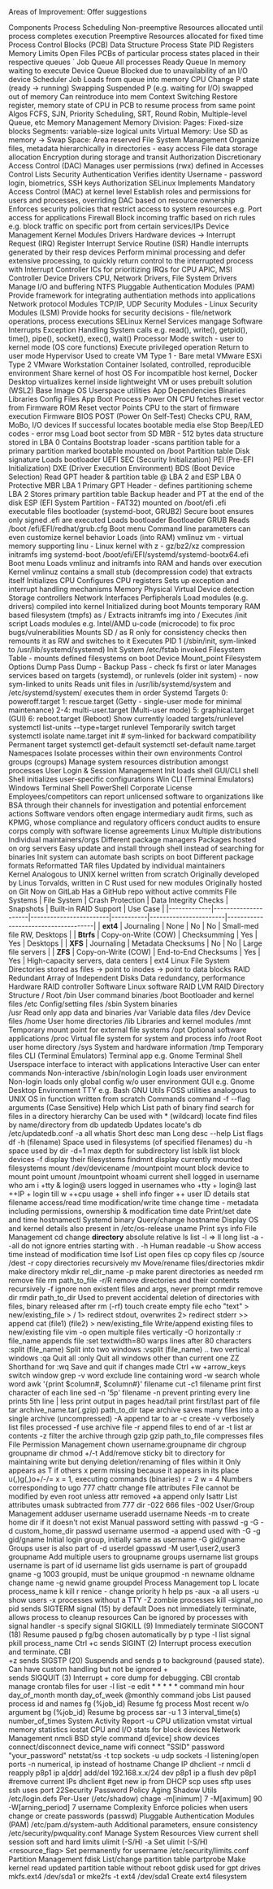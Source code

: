 Areas of Improvement:
Offer suggestions

Components
	Process Scheduling
	    Non-preemptive
            Resources allocated until process completes execution
        Preemptive
            Resources allocated for fixed time
	    Process Control Blocks (PCB)
	        Data Structure
                Process State
                PID
                Registers
                Memory Limits
                Open Files
            PCBs of particular process states placed in their respective queues
`               Job Queue
                    All processes
                Ready Queue
                    In memory waiting to execute
                Device Queue
                    Blocked due to unavailability of an I/O device
	    Scheduler
	        Job
	            Loads from queue into memory
            CPU
                Change P state (ready -> running)
            Swapping
                Suspended P (e.g. waiting for I/O) swapped out of memory
                Can reintroduce into mem
        Context Switching
            Restore register, memory state of CPU in PCB to resume process from same point
		Algos
		    FCFS, SJN, Priority Scheduling, SRT, Round Robin, Multiple-level Queue, etc
	Memory Management
		Memory Division:
		    Pages: Fixed-size blocks
		    Segments: variable-size logical units
		Virtual Memory: Use SD as memory
		    -> Swap Space: Area reserved
	File System Management
		Organize files, metadata hierarchically in directories - easy access
		File data storage allocation
		Encryption
		    during storage and transit
		Authorization 
		    Discretionary Access Control (DAC)
		        Manages user permissions (rwx)
		        defined in Accesses Control Lists
    Security
	    Authentication
	        Verifies identity
	        Username - password login, biometrics, SSH keys
	    Authorization 
	        SELinux
	            Implements Mandatory Access Control (MAC) at kernel level
	            Establish roles and permissions for users and processes, overriding DAC based on resource ownership
	                Enforces security policies that restrict access to system resources
	                    e.g. Port access for applications
            Firewall
                Block incoming traffic based on rich rules
                    e.g. block traffic on specific port from certain services/IPs
	Device Management
        Kernel Modules
            Drivers
                Hardware devices -> Interrupt Request (IRQ)
                Register Interrupt Service Routine (ISR)
                     Handle interrupts generated by their resp devices
                     Perform minimal processing and defer extensive processing, to quickly return control to the interrupted process
                with Interrupt Controller
                    ICs for prioritizing IRQs for CPU
                    APIC, MSI Controller
                Device Drivers
                    CPU, Network Drivers, 
                File System Drivers
                    Manage I/O and buffering
                    NTFS
            Pluggable Authentication Modules (PAM)
                Provide framework for integrating authentiation methods into applications
            Network protocol Modules
                TCP/IP, UDP
            Security Modules - Linux Security Modules (LSM)
                Provide hooks for security decisions - file/network operations, process executions
                SELinux
        Kernel Services
            mangage
            Software Interrupts
                Exception Handling
                System calls
                    e.g. read(), write(), getpid(), time(), pipe(), socket(), exec(), wait()
                    Processor Mode switch - user to kernel mode (OS core functions)
                    Execute privileged operation
                    Return to user mode
Hypervisor
	Used to create VM
	Type 1 - Bare metal
		VMware ESXi
	Type 2
		VMware Workstation
Container
    Isolated, controlled, reproducible environment
    Share kernel of host OS
    For incompatible host kernel, Docker Desktop virtualizes kernel inside lightweight VM or uses prebuilt solution (WSL2)
    Base Image
        OS Userspace utilities
            App Dependencies
                Binaries
                Libraries
                Config Files
    App
Boot Process
	Power ON
	CPU fetches reset vector from 
	Firmware ROM
		Reset vector
			Points CPU to the start of firmware execution
		Firmware
			BIOS
				POST (Power On Self-Test)
			        Checks CPU, RAM, MoBo, I/O devices
			        If successful 
					    locates bootable media
				    else
					    Stop
					    Beep/LED codes - error msg
				Load boot sector from SD
				MBR - 512 bytes data structure stored in LBA 0 
					Contains
					Bootstrap loader -scans partition table for a primary partition marked bootable mounted on /boot
					Partition table
					Disk signature
				Loads bootloader
			UEFI
				SEC (Security Initialization)
				PEI (Pre-EFI Initialization)
				DXE (Driver Execution Environment)
				BDS (Boot Device Selection)
				Read GPT header & partition table @ LBA 2 and ESP
					LBA 0 Protective MBR
					LBA 1 Primary GPT Header - defines partitioning scheme
					LBA 2 Stores primary partition table
					Backup header and PT at the end of the disk
				ESP (EFI System Partition - FAT32) mounted on /boot/efi
					.efi executable files
						bootloader (systemd-boot, GRUB2)
						Secure boot ensures only signed .efi are executed
				Loads bootloader
	Bootloader
		GRUB
			Reads /boot
			/efi/EFI/redhat/grub.cfg 
			    Boot menu
			    Command line parameters
			        can even customize kernel behavior
			Loads (into RAM)
				vmlinuz
					vm - virtual memory supporting
					linu - Linux kernel with
					z - gz/bz2/xz compression
				initramfs img
		systemd-boot
			/boot/efi/EFI/systemd/systemd-bootx64.efi
			Boot menu
			Loads vmlinuz and initramfs into RAM and hands over execution
	Kernel
		vmlinuz contains a small stub (decompression code) that extracts itself
		Initializes 
			CPU
			    Configures CPU registers
			    Sets up exception and interrupt handling mechanisms
			Memory
			    Physical
			    Virtual
		Device detection
		    Storage controllers
		    Network Interfaces
		    Perfipherals
	    Load modules (e.g. drivers) compiled into kernel
	        Initialized during boot
		Mounts temporary RAM based filesystem (tmpfs) as /
		Extracts initramfs img into /
		Executes /init script
		    Loads modules
                e.g. Intel/AMD u-code (microcode) to fix proc bugs/vulnerabilities
	        Mounts SD / as R only for consistency checks then remounts it as RW and switches to it
	        Executes PID 1 (/sbin/init, sym-linked to /usr/lib/systemd/systemd)
	Init System
	    /etc/fstab invoked
	        Filesystem Table - mounts defined filesystems on boot
	        Device Mount_point Filesystem Options Dump Pass
	            Dump - Backup
	            Pass - check fs first or later
	    Manages services based on targets (systemd), or runlevels (older init system) - now sym-linked to units
		Reads unit files in /usr/lib/systemd/system and /etc/systemd/system/ executes them in order
		Systemd Targets
		    0: poweroff.target
	        1: rescue.target (Getty - single-user mode for minimal maintenance)
	        2-4: multi-user.target (Multi-user mode)
	        5: graphical.target (GUI)
	        6: reboot.target (Reboot)
		Show currently loaded targets/runlevel
			systemctl list-units --type=target
			runlevel
		Temporarily switch target
			systemctl isolate name.target
			init # 
			    sym-linked for backward compatibility
		Permanent target
		    systemctl get-default
			systemctl set-default name.target
		Namespaces
		    Isolate processes within their own environments
		Control groups (cgroups)
		    Manage system resources distribution amongst processes
	User Login & Session Management
		Init loads shell GUI/CLI shell
	    Shell initializes user-specific configurations
Win
	CLI (Terminal Emulators)
		Windows Terminal
	Shell
		PowerShell
    Corporate License
        Employees/competitors can report unlicensed software to organizations like BSA through their channels for investigation and potential enforcement actions
        ​​Software vendors often engage intermediary audit firms, such as KPMG, whose compliance and regulatory officers conduct audits to ensure corps comply with software license agreements
Linux
	Multiple distributions
		Individual maintainers/orgs
		Different package managers
			Packages hosted on org servers
			Easy update and install through shell instead of searching for binaries
				Init system can automate bash scripts on boot
			Different package formats
				Reformatted TAR files  Updated by individual maintainers	
	Kernel
		Analogous to UNIX kernel written from scratch
		Originally developed by Linus Torvalds, written in C
		Rust used for new modules
		Originally hosted on Git
			Now on GitLab
			Has a GitHub repo without active commits
	File Systems
		| File System |  Crash Protection   | Data Integrity Checks  | Snapshots | Built-in RAID Support |              Use Case               |
        |-------------|---------------------|------------------------|-----------|-----------------------|-------------------------------------|
        | **ext4**    | Journaling          | None                   | No        | No                    | Small-med file RW, Desktops         |
        | **Btrfs**   | Copy-on-Write (COW) | Checksumming           | Yes       | Yes                   | Desktops                            |
        | **XFS**     | Journaling          | Metadata Checksums     | No        | No                    | Large file servers                  |
        | **ZFS**     | Copy-on-Write (COW) | End-to-End Checksums   | Yes       | Yes                   | High-capacity servers, data centers |
    ext4
        Linux File System 
		Directories stored as files -> point to inodes -> point to data blocks
	RAID
        Redundant Array of Independent Disks
        Data redundancy, performance
	    Hardware
		    RAID controller
        Software
		    Linux software RAID
		    LVM RAID
	Directory Structure
		/
		Root
			/bin
				User command binaries
			/boot
				Bootloader and kernel files
			/etc
				Config/setting files
			/sbin
				System binaries		
			/usr
				Read only app data and binaries
			/var
				Variable data files
			/dev
				Device files
			/home
				User home directories
			/lib
				Libraries and kernel modules
			/mnt
				Temporary mount point for external file systems
			/opt
				Optional software applications
			/proc
				Virtual file system for system and process info
			/root
				Root user home directory
			/sys
				System and hardware information
			/tmp
				Temporary files
	CLI (Terminal Emulators)
		Terminal app 
			e.g. Gnome Terminal
	Shell
		Userspace interface to interact with applications
		Interactive
			User can enter commands
		Non-interactive
			/sbin/nologin
		Login
			loads user environment
		Non-login
			loads only global config w/o user environment
		GUI
			e.g. Gnome Desktop Environment
		TTY
			e.g. Bash
	GNU Utils
		FOSS utilities analogous to UNIX OS in function written from scratch
	Commands
		command -f --flag arguments
		(Case Sensitive)
		Help
			which
				List path of binary
			find
				search for files in a directory hierarchy
				Can be used with * (wildcard)
			locate
				find files by name/directory from db
			updatedb
				Updates locate's db /etc/updatedb.conf
			    -a all
			whatis
				Short desc
			man
				Long desc
			--help
				List flags
		    df -h (filename)
				Space used in filesystems (of specified filenames)
			du -h
				space used by dir
				-d=1
					max depth for subdirectory list
			lsblk
				list block devices
				-f display their filesystems
			findmnt
				display currently mounted filesystems
			mount /dev/devicename /mountpoint
				mount block device to mount point
			umount /mountpoint
			whoami
			    current shell logged in username
			who am i
				+tty & login@
			users
				logged in usernames 
		    who
			    +tty + login@
			last
				++IP + login till
		    w
			    ++cpu usage + shell info 
		    finger
				++ user ID details
			stat filename
			     access/read time
			     modification/write time
			     change time - metadata including permissions, ownership & modification time
		    date
		        Print/set date and time
	        hostnamectl
			    Systemd binary
			    Query/change hostname
			    Display OS and kernel details also present in
			    /etc/os-release
			uname
			    Print sys info
		File Management
			cd
				change **directory**
					absolute
					relative
			ls
				list
				-l => ll
					long list
			    -a
					--all do not ignore entries starting with .
			    -h
					Human readable
				-u
				    Show access time instead of modification time
			lsof 
			     List open files
			cp
				copy files
				cp /source /dest
				-r copy directories recursively
			mv
				Move/rename files/directories
			mkdir
				make directory
				mkdir rel_dir_name 
				-p make parent directories as needed
			rm
				remove file
				rm path_to_file
				-r/R remove directories and their contents recursively
				-f ignore non existent files and args, never prompt
			rmdir
				remove dir
				rmdir path_to_dir
				Used to prevent accidental deletion of directories with files, binary released after rm (-rf)
			touch
				create empty file
			echo "text" > new/existing_file
			    > / 1> redirect stdout, overwrites
			        2> redirect stderr
				>> append
			cat (file1) (file2) > new/existing_file
				Write/append existing files to new/existing ​file
			vim
			    -o open multiple files vertically
			    -O horizontally
			    :r file_name
			        appends file
			    :set textwidth=80
			        warps lines after 80 characters
			    :split (file_name)
			        Split into two windows
			    :vsplit (file_name)
			        .. two vertical windows
			    :qa
			        Quit all
			    :only
			        Quit all windows other than current one
			    ZZ
			        Shorthand for :wq
			        Save and quit if changes made
			    Ctrl
			        +w +arrow_keys
			            switch window
            grep
		        -v word
		            exclude line containing word
		        -w search whole word
		    awk '{print $column#, $column#}' filename
		    cut -c1 filename
		        print first character of each line
		    sed -n '5p' filename
		        -n prevent printing every line
		        prints 5th line
			| less
				print output in pages
			head/tail
				print first/last part of file
			tar archive_name.tar(.gzip) path_to_dir
				tape archive saves many files into a single archive (uncompressed)
				-A append tar to ar
				-c create
				-v verbosely list files processed
				-f use archive file
				-r append files to end of ar
				-t list ar contents
				-z filter the archive through gzip
			gzip path_to_file
				compresses files
        File Permission Management
			chown username:groupname dir
			chgroup groupname dir 
			chmod
				+/-t 
					Add/remove sticky bit
					to directory for maintaining write but denying deletion/renaming of files within it
					Only appears as  T if others x perm missing because it appears in its place 
				u(,)g(,)o+/-/=
				x = 1, executing commands (binaries)
				r = 2
				w = 4
				Numbers corresponding to ugo
			        777
			chattr
			     change file attributes
			     File cannot be modified by even root unless attr removed
			     +a append only
			lsattr
			     List attributes
			umask
				subtracted from
					777 dir -022
					666 files -002
	    User/Group Management
		    adduser username
		    useradd username
		         Needs -m to create home dir if it doesn't not exist
		         Manual password setting with passwd
		         -g
		         -G
		         -d custom\_home_dir
		    passwd username
			usermod 
				-a append used with -G
				-g gid/gname
					Initial login group, initially same as username
				-G gid/gname
					Groups user is also part of
			    -d
			userdel
			gpasswd -M user1,user2,user3 groupname
			    Add multiple users to groupname
			groups username
				list groups username is part of
			id username
				list gids username is part of
			groupadd gname
				-g 1003 
					groupid, must be unique
			groupmod
				-n newname oldname
					change name
				-g newid gname
			groupdel
		Process Management
		    top
		        L locate process_name
		        k kill
		        r renice - change priority
		        h help
		    ps -aux
		        -a all users
		        -u show users
		        -x processes without a TTY
		        -Z zombie processes
	        kill -signal_no pid
		        sends SIGTERM signal (15) by default
		            Does not immediately terminate, allows process to cleanup resources
			        Can be ignored by processes with signal handler
			    -s specify signal
				    SIGKILL (9)
					    Immediately terminate
					SIGCONT (18)
					    Resume paused p fg/bg chosen automatically by p type
			    -l list signal
			pkill process_name
	        ​Ctrl
				​+c
			        ​sends SIGINT (2)
						Interrupt process execution and terminate. CBI     
			    ​+z
			        ​sends SIGSTP (20)
				        Suspends and sends p to background (paused state). Can have custom handling but not be ignored
			    ​+\
			        ​sends SIGQUIT (3)
					    Interrupt + core dump for debugging. CBI
		    crontab
		        manage crontab files for user
		        -l list
		        -e edit
		            * * * * * command
		            min hour day_of_month month day_of_week
		            @monthly command
			​jobs
			    List paused process id and names
			​fg (%job_id)
			    Resume fg process
			    Most recent w/o argument
			​bg (%job_id)
			    Resume bg process
            sar -u 1 3
		           interval_time(s) number_of_times
		        System Activity Report
		        -u CPU utilization
		    vmstat virtual memory statistics
		    iostat CPU and I/O stats for block devices
        Network Management
            nmcli
                BSD style command
                d[evice] show devices
                    connect/disconnect device_name
                    wifi connect "SSID" password "your_password"
            netstat/ss
            -t tcp sockets
            -u udp sockets
            -l listening/open ports
            -n numerical, ip instead of hostname
            Change IP
                dhclient -r
                nmcli d reapply p8p1
                ip a[ddr] add/del 192.168.x.x/24 dev p8p1
                ip a flush dev p8p1 #remove current IPs
                dhclient #get new ip from DHCP
            scp uses sftp uses ssh uses port 22
		​Security
		    Password Policy
                Aging
                    Shadow Utils
                        /etc/login.defs
                        Per-User
                        (/etc/shadow)
                        chage -m[inimum] 7 -M[aximum] 90 -W[arning_period] 7 username
                Complexity
                    Enforce policies when users change or create passwords (passwd)
                    Pluggable Authentication Modules (PAM)
	                    /etc/pam.d/system-auth
	                    Additional parameters, ensure consistency
                            /etc/security/pwquality.conf
		    Manage System Resources
		        View current shell session soft and hard limits 
		            ulimit (-S/H) -a
                    Set
                        ulimit (-S/H) <resource_flag> <value>
                Set permanently for username
                    /etc/security/limits.conf
		Partition Management
			​fdisk
				List/change partition table 
			partprobe
				Make kernel read updated partition table without reboot
			gdisk
				used for gpt drives
			mkfs.ext4 /dev/sda1
			or
			mke2fs -t ext4 /dev/sda1
				Create ext4 filesystem
